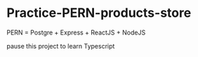 # Practice-PERN-products-store
PERN = Postgre + Express + ReactJS + NodeJS


pause this project to learn Typescript
